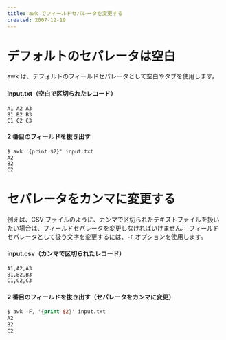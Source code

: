 ```yaml
---
title: awk でフィールドセパレータを変更する
created: 2007-12-19
---
```


デフォルトのセパレータは空白
====
awk は、デフォルトのフィールドセパレータとして空白やタブを使用します。

#### input.txt（空白で区切られたレコード）
```
A1 A2 A3
B1 B2 B3
C1 C2 C3
```

#### 2 番目のフィールドを抜き出す
```
$ awk '{print $2}' input.txt
A2
B2
C2
```


セパレータをカンマに変更する
====
例えば、CSV ファイルのように、カンマで区切られたテキストファイルを扱いたい場合は、フィールドセパレータを変更しなければいけません。
フィールドセパレータとして扱う文字を変更するには、`-F` オプションを使用します。

#### input.csv（カンマで区切られたレコード）
```
A1,A2,A3
B1,B2,B3
C1,C2,C3
```

#### 2 番目のフィールドを抜き出す（セパレータをカンマに変更）

```awk
$ awk -F, '{print $2}' input.txt
A2
B2
C2
```

